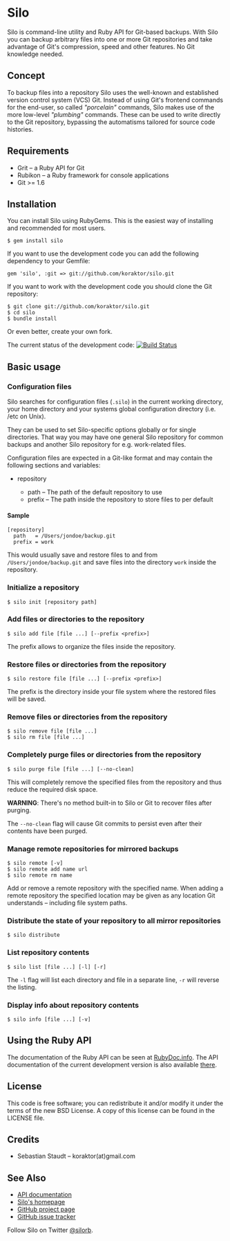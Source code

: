 Silo
====

Silo is command-line utility and Ruby API for Git-based backups. With Silo you
can backup arbitrary files into one or more Git repositories and take advantage
of Git's compression, speed and other features. No Git knowledge needed.

## Concept

To backup files into a repository Silo uses the well-known and established
version control system (VCS) Git. Instead of using Git's frontend commands for
the end-user, so called *"porcelain"* commands, Silo makes use of the more
low-level *"plumbing"* commands. These can be used to write directly to the Git
repository, bypassing the automatisms tailored for source code histories.

## Requirements

* Grit &ndash; a Ruby API for Git
* Rubikon &ndash; a Ruby framework for console applications
* Git >= 1.6

## Installation

You can install Silo using RubyGems. This is the easiest way of installing
and recommended for most users.

    $ gem install silo

If you want to use the development code you can add the following dependency
to your Gemfile:

    gem 'silo', :git => git://github.com/koraktor/silo.git

If you want to work with the development code you should clone the Git
repository:

    $ git clone git://github.com/koraktor/silo.git
    $ cd silo
    $ bundle install

Or even better, create your own fork.

The current status of the development code:
[![Build Status](http://travis-ci.org/koraktor/silo.png)][6]

## Basic usage

### Configuration files

Silo searches for configuration files (`.silo`) in the current working
directory, your home directory and your systems global configuration directory
(i.e. /etc on Unix).

They can be used to set Silo-specific options globally or for single
directories. That way you may have one general Silo repository for common
backups and another Silo repository for e.g. work-related files.

Configuration files are expected in a Git-like format and
may contain the following sections and variables:

* repository

  * path – The path of the default repository to use
  * prefix – The path inside the repository to store files to per default

#### Sample

    [repository]
      path   = /Users/jondoe/backup.git
      prefix = work

This would usually save and restore files to and from
`/Users/jondoe/backup.git` and save files into the directory `work` inside the
repository.

### Initialize a repository

    $ silo init [repository path]

### Add files or directories to the repository

    $ silo add file [file ...] [--prefix <prefix>]

The prefix allows to organize the files inside the repository.

### Restore files or directories from the repository

    $ silo restore file [file ...] [--prefix <prefix>]

The prefix is the directory inside your file system where the restored files
will be saved.

### Remove files or directories from the repository

    $ silo remove file [file ...]
    $ silo rm file [file ...]

### Completely purge files or directories from the repository

    $ silo purge file [file ...] [--no-clean]

This will completely remove the specified files from the repository and thus
reduce the required disk space.

**WARNING**: There's no method built-in to Silo or Git to recover files after
purging.

The `--no-clean` flag will cause Git commits to persist even after their
contents have been purged.

### Manage remote repositories for mirrored backups

    $ silo remote [-v]
    $ silo remote add name url
    $ silo remote rm name

Add or remove a remote repository with the specified name. When adding a remote
repository the specified location may be given as any location Git understands
– including file system paths.

### Distribute the state of your repository to all mirror repositories

    $ silo distribute

### List repository contents

    $ silo list [file ...] [-l] [-r]

The `-l` flag will list each directory and file in a separate line, `-r` will
reverse the listing.

### Display info about repository contents

    $ silo info [file ...] [-v]

## Using the Ruby API

The documentation of the Ruby API can be seen at [RubyDoc.info][1]. The API
documentation of the current development version is also available [there][5].

## License

This code is free software; you can redistribute it and/or modify it under the
terms of the new BSD License. A copy of this license can be found in the
LICENSE file.

## Credits

* Sebastian Staudt – koraktor(at)gmail.com

## See Also

* [API documentation][1]
* [Silo's homepage][2]
* [GitHub project page][3]
* [GitHub issue tracker][4]

Follow Silo on Twitter [@silorb](http://twitter.com/silorb).

 [1]: http://rubydoc.info/gems/silo/frames
 [2]: http://koraktor.github.com/silo
 [3]: http://github.com/koraktor/silo
 [4]: http://github.com/koraktor/silo/issues
 [5]: http://rubydoc.info/github/koraktor/silo/master/frames
 [6]: http://travis-ci.org/koraktor/silo
